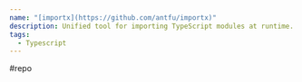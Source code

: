 ```yaml
---
name: "[importx](https://github.com/antfu/importx)"
description: Unified tool for importing TypeScript modules at runtime.
tags:
  - Typescript
---
```

#repo